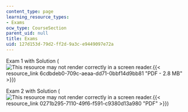 ```yaml
---
content_type: page
learning_resource_types:
- Exams
ocw_type: CourseSection
parent_uid: null
title: Exams
uid: 127d153d-79d2-ff2d-9a3c-e9449097e72a
---
```


Exam 1 with Solution (![This resource may not render correctly in a screen reader.](/images/inacessible.gif){{< resource_link 6cdbdeb0-709c-aeaa-dd71-0bbf14d9bb81 "PDF - 2.8 MB" >}})

Exam 2 with Solution (![This resource may not render correctly in a screen reader.](/images/inacessible.gif){{< resource_link 0271b295-7110-49f6-f591-c9380d13a980 "PDF" >}})